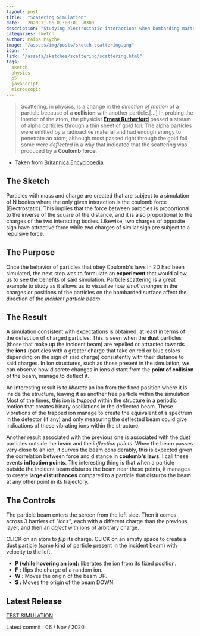 ```yaml
---
layout: post
title:  "Scatering Simulation"
date:   2020-11-06 01:00:01 -0300
description: "Studying electrostatic interactions when bombarding matter"
categories: sketch
author: Paipa Psyche
image: "/assets/img/posts/sketch-scattering.png"
icon: ""
link: "/assets/sketches/scattering/scattering.html"
tags:
  sketch
  physics
  p5
  javascript
  microscopic
---
```



> Scattering, in physics, is a change in the *direction of motion* of a particle because of a **collision** with another particle.[...] In probing the interior of the atom, the physicist [**Ernest Rutherford**](https://en.wikipedia.org/wiki/Ernest_Rutherford) passed a stream of alpha particles through a thin sheet of gold foil. The alpha particles were emitted by a radioactive material and had enough energy to penetrate an atom; although most passed right through the gold foil, some were *deflected* in a way that indicated that the scattering was produced by a **Coulomb force**.

- Taken from [Britannica Encyclopedia](https://www.britannica.com/science/scattering)

## The Sketch

Particles with mass and charge are created that are subject to a simulation of N bodies where the only given interaction is the coulomb force (Electrostatic). This implies that the force between particles is proportional to the inverse of the square of the distance, and it is also proportional to the charges of the two interacting bodies. Likewise, two charges of opposite sign have attractive force while two charges of similar sign are subject to a repulsive force.


## The Purpose
Once the behavior of particles that obey Coulomb's laws in 2D had been simulated, the next step was to formulate an **experiment** that would allow us to see the benefits of said simulation. Particle scattering is a great example to study as it allows us to visualize how *small changes* in the charges or positions of the particles on the bombarded surface affect the direction of the *incident particle beam*.

## The Result
A simulation consistent with expectations is obtained, at least in terms of the defection of charged particles. This is seen when the **dust** particles (those that make up the incident beam) are repelled or attracted towards the **ions** (particles with a greater charge that take on red or blue colors depending on the sign of said charge) consistently with their distance to said charges. In ion structures, such as those present in the simulation, we can observe how discrete changes in ions distant from the **point of collision** of the beam, manage to deflect it.

An interesting result is to *liberate* an ion from the fixed position where it is inside the structure, leaving it as another free particle within the simulation. Most of the times, this ion is *trapped* within the structure in a periodic motion that creates binary oscillations in the deflected beam. These vibrations of the trapped ion manage to create the equivalent of a spectrum in the detector (if any) and only measuring the deflected beam could give indications of these vibrating ions within the structure.

Another result associated with the previous one is associated with the dust particles outside the beam and the *inflection points*. When the beam passes very close to an ion, it curves the beam considerably, this is expected given the correlation between force and distance in **coulomb's laws**. I call these events **inflection points**. The interesting thing is that when a particle outside the incident beam disturbs the beam near these points, it manages to create **large disturbances** compared to a particle that disturbs the beam at any other point in its trajectory.

## The Controls
The particle beam enters the screen from the left side. Then it comes across 3 barriers of *"ions"*, each with a different charge than the previous layer, and then an *object* with ions of arbitrary charge.

CLICK on an atom to *flip* its charge. CLICK on an empty space to create a dust particle (same kind of particle present in the incident beam) with velocity to the left.

* **P (while hovering an ion):** liberates the ion from its fixed position.
* **F :** flips the charge of a random ion.
* **W :** Moves the origin of the beam UP.
* **S :** Moves the origin of the beam DOWN.



## Latest Release
<a href="{{site.baseurl}}/assets/sketches/scattering/scattering.html" class="link-sketch">
<span >
TEST SIMULATION
</span>
</a>

Latest commit : 06  / Nov / 2020
